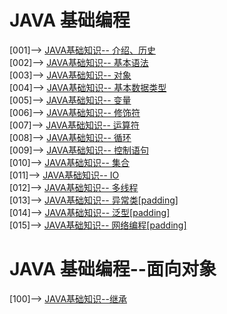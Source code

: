 # JAVA 基础编程
[001]--> [JAVA基础知识-- 介绍、历史](java历史和简介.md)          
[002]--> [JAVA基础知识-- 基本语法](基本语法.md)   
[003]--> [JAVA基础知识-- 对象](对象.md)   
[004]--> [JAVA基础知识-- 基本数据类型](基本数据类型.md)     
[005]--> [JAVA基础知识-- 变量](变量类型.md)     
[006]--> [JAVA基础知识-- 修饰符](修饰符.md)  
[007]--> [JAVA基础知识-- 运算符](运算符.md)  
[008]--> [JAVA基础知识-- 循环](循环.md)  
[009]--> [JAVA基础知识-- 控制语句](控制语句.md)  
[010]--> [JAVA基础知识-- 集合](collection.md)  
[011]--> [JAVA基础知识-- IO](IO.md)  
[012]--> [JAVA基础知识-- 多线程](thread.md)  
[013]--> [JAVA基础知识-- 异常类[padding]](异常.md)    
[014]--> [JAVA基础知识-- 泛型[padding]](泛型.md)     
[015]--> [JAVA基础知识-- 网络编程[padding]](网络编程.md) 
# JAVA 基础编程--面向对象
[100]--> [JAVA基础知识--继承](继承.md) 

